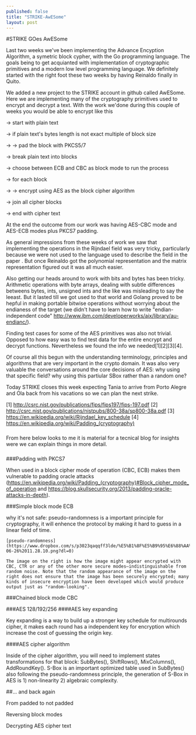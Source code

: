 ```yaml
---
published: false
title: "STRIKE-AwESome"
layout: post
---
```


#STRIKE GOes AwESome

Last two weeks we've been implementing the Advance Encyption Algorithm, a symetric block cypher, with the Go programming language. The goals being to get acquianted with implementation of cryptographic primitives and a modern low level programming language. We definitely started with the right foot these two weeks by having Reinaldo finally in Quito.

We added a new project to the STRIKE account in github called AwESome. Here we are implementing many of the cryptography primitives used to encrypt and decrypt a text. With the work we'done during this couple of weeks you would be able to encrypt like this

-> start with plain text 

-> if plain text's bytes length is not exact multiple of block size

-> -> pad the block with PKCS5/7

-> break plain text into blocks

-> choose between ECB and CBC as block mode to run the process

-> for each block

-> -> encrypt using AES as the block cipher algorithm

-> join all cipher blocks

-> end with cipher text

At the end the outcome from our work was having AES-CBC mode and AES-ECB modes plus PKCS7 padding.

As general impressions from these weeks of work we saw that implementing the operations in the Rijndael field was very tricky, particularly because we were not used to the language used to describe the field in the paper . But once Reinaldo got the polynomial representation and the matrix representation figured out it was all much easier.

Also getting our heads around to work with bits and bytes has been tricky. Arithmetic operations with byte arrays, dealing with subtle differences betweens bytes, ints, unsigned ints and the like was misleading to say the leeast. But it lasted till we got used to that world and Golang proved to be hepful in making portable bitwise operations without worrying about the endianess of the target (we didn't have to learn how to write "endian-independent code" http://www.ibm.com/developerworks/aix/library/au-endianc/).

Finding test cases for some of the AES primitives was also not trivial. Opposed to how easy was to find test data for the entire encrypt and decrypt functions. Nevertheless we found the info we needed[1][2][3][4].

Of course all this begun with the understanding terminology, principles and algorithms that are very important in the crypto domain. It was also very valuable the conversations around the core decisions of AES: why using that specific field? why using this partiular SBox rather than a random one?

Today STRIKE closes this week expecting Tania to arrive from Porto Alegre and Ola back from his vacations so we can plan the next strike.

[1] http://csrc.nist.gov/publications/fips/fips197/fips-197.pdf
[2] http://csrc.nist.gov/publications/nistpubs/800-38a/sp800-38a.pdf
[3] https://en.wikipedia.org/wiki/Rijndael_key_schedule
[4] https://en.wikipedia.org/wiki/Padding_(cryptography)

### ###
From here below looks to me it is material for a tecnical blog for insights were we can explain things in more detail.
### ###

###Padding with PKCS7

When used in a block cipher mode of operation (CBC, ECB) makes them vulnerable to padding oracle attacks (https://en.wikipedia.org/wiki/Padding_(cryptography)#Block_cipher_mode_of_operation and https://blog.skullsecurity.org/2013/padding-oracle-attacks-in-depth).

###Simple block mode ECB

why it's not safe: 
    pseudo-randomness is a important principle for cryptography, it will enhence the protocol by making it hard to guess in a linear field of time.
    
    [pseudo-randomness](https://www.dropbox.com/s/p3023qaqqff3lde/%E5%B1%8F%E5%B9%95%E6%88%AA%E5%9B%BE%202015-06-26%2011.28.10.png?dl=0)
    
    The image on the right is how the image might appear encrypted with CBC, CTR or any of the other more secure modes—indistinguishable from random noise. Note that the random appearance of the image on the right does not ensure that the image has been securely encrypted; many kinds of insecure encryption have been developed which would produce output just as "random-looking".

###Chained block mode CBC

###AES 128/192/256
####AES key expanding

Key expanding is a way to build up a stronger key schedule for multirounds cipher, it makes each round has a independent key for encryption which increase the cost of guessing the origin key.

####AES cipher algorithm

Inside of the cipher algorithm, you will need to implement states transformations for that block: SubBytes(), ShiftRows(), MixColumns(), AddRoundKey().
S-Box is an important optimized table used in SubBytes() also following the pseudo-randomness principle, the generation of S-Box in AES is 1) non-linearity 2) algebraic complexity.

##... and back again

From padded to not padded

Reversing block modes

Decrypting AES cipher text
